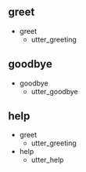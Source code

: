 ## greet
* greet
  - utter_greeting

## goodbye
* goodbye
  - utter_goodbye

## help
* greet
  - utter_greeting
* help
    - utter_help